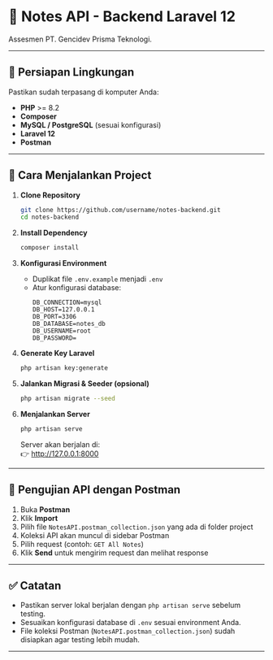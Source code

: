 # 📝 Notes API - Backend Laravel 12

Assesmen PT. Gencidev Prisma Teknologi.

---

## 🔧 Persiapan Lingkungan
Pastikan sudah terpasang di komputer Anda:
- **PHP** >= 8.2  
- **Composer**  
- **MySQL / PostgreSQL** (sesuai konfigurasi)  
- **Laravel 12**  
- **Postman**  

---

## 🚀 Cara Menjalankan Project

1. **Clone Repository**
   ```bash
   git clone https://github.com/username/notes-backend.git
   cd notes-backend
   ```

2. **Install Dependency**
   ```bash
   composer install
   ```

3. **Konfigurasi Environment**
   - Duplikat file `.env.example` menjadi `.env`
   - Atur konfigurasi database:
     ```env
     DB_CONNECTION=mysql
     DB_HOST=127.0.0.1
     DB_PORT=3306
     DB_DATABASE=notes_db
     DB_USERNAME=root
     DB_PASSWORD=
     ```

4. **Generate Key Laravel**
   ```bash
   php artisan key:generate
   ```

5. **Jalankan Migrasi & Seeder (opsional)**
   ```bash
   php artisan migrate --seed
   ```

6. **Menjalankan Server**
   ```bash
   php artisan serve
   ```
   Server akan berjalan di:  
   👉 http://127.0.0.1:8000

---

## 📮 Pengujian API dengan Postman

1. Buka **Postman**  
2. Klik **Import**  
3. Pilih file `NotesAPI.postman_collection.json` yang ada di folder project  
4. Koleksi API akan muncul di sidebar Postman  
5. Pilih request (contoh: `GET All Notes`)  
6. Klik **Send** untuk mengirim request dan melihat response  

---

## ✅ Catatan
- Pastikan server lokal berjalan dengan `php artisan serve` sebelum testing.  
- Sesuaikan konfigurasi database di `.env` sesuai environment Anda.  
- File koleksi Postman (`NotesAPI.postman_collection.json`) sudah disiapkan agar testing lebih mudah.  

---
